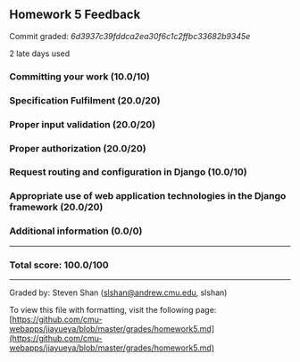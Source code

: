 ## Homework 5 Feedback

Commit graded: *6d3937c39fddca2ea30f6c1c2ffbc33682b9345e*

2 late days used

### Committing your work (10.0/10)



### Specification Fulfilment (20.0/20)

### Proper input validation (20.0/20)



### Proper authorization (20.0/20)


### Request routing and configuration in Django (10.0/10)



### Appropriate use of web application technologies in the Django framework (20.0/20)



### Additional information (0.0/0)



***

### Total score: 100.0/100

***

Graded by: Steven Shan (slshan@andrew.cmu.edu, slshan)

To view this file with formatting, visit the following page: [https://github.com/cmu-webapps/jiayueya/blob/master/grades/homework5.md](https://github.com/cmu-webapps/jiayueya/blob/master/grades/homework5.md)
